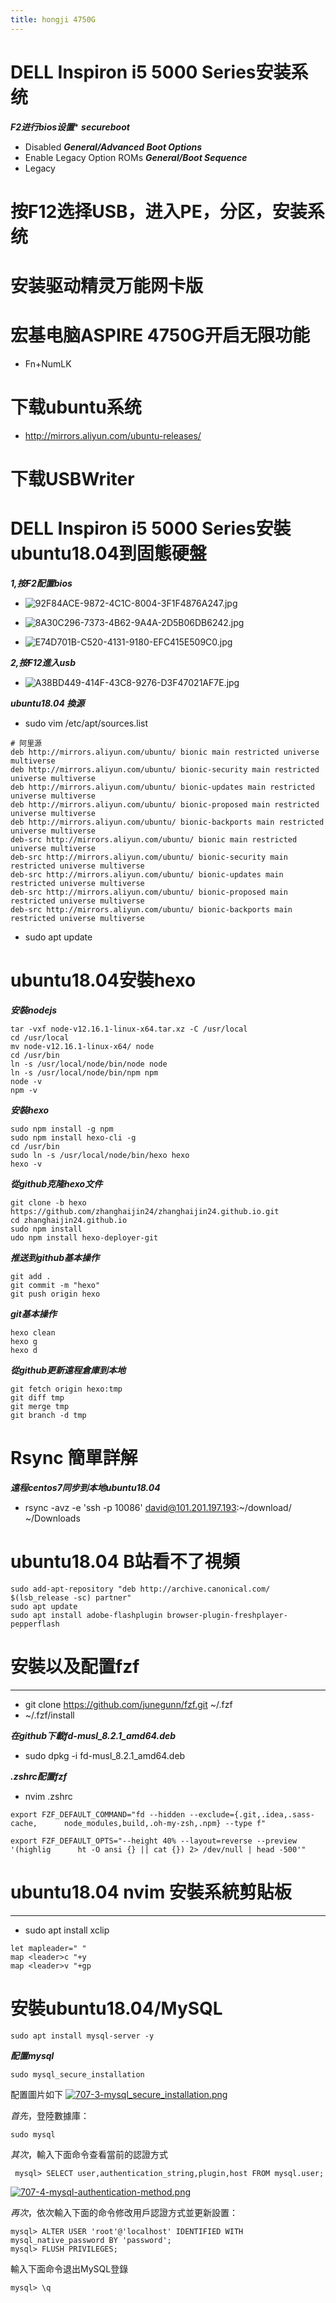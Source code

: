 ```yaml
---
title: hongji 4750G
---
```


# DELL Inspiron i5 5000 Series安装系统
***F2进行bios设置****
***secureboot***
- Disabled
***General/Advanced Boot Options***
- Enable Legacy Option ROMs
***General/Boot Sequence***
- Legacy

# 按F12选择USB，进入PE，分区，安装系统

# 安装驱动精灵万能网卡版

# 宏基电脑ASPIRE 4750G开启无限功能 
- Fn+NumLK

# 下载ubuntu系统
- http://mirrors.aliyun.com/ubuntu-releases/

# 下载USBWriter

# DELL Inspiron i5 5000 Series安裝ubuntu18.04到固態硬盤
***1,按F2配置bios***
- ![92F84ACE-9872-4C1C-8004-3F1F4876A247.jpg](http://101.201.197.193/images/2021/01/20/92F84ACE-9872-4C1C-8004-3F1F4876A247.jpg)


- ![8A30C296-7373-4B62-9A4A-2D5B06DB6242.jpg](http://101.201.197.193/images/2021/01/20/8A30C296-7373-4B62-9A4A-2D5B06DB6242.jpg)
- ![E74D701B-C520-4131-9180-EFC415E509C0.jpg](http://101.201.197.193/images/2021/01/20/E74D701B-C520-4131-9180-EFC415E509C0.jpg)

***2,按F12進入usb***
- ![A38BD449-414F-43C8-9276-D3F47021AF7E.jpg](http://101.201.197.193/images/2021/01/20/A38BD449-414F-43C8-9276-D3F47021AF7E.jpg)


***ubuntu18.04 換源***
- sudo vim /etc/apt/sources.list
```
# 阿里源
deb http://mirrors.aliyun.com/ubuntu/ bionic main restricted universe multiverse
deb http://mirrors.aliyun.com/ubuntu/ bionic-security main restricted universe multiverse
deb http://mirrors.aliyun.com/ubuntu/ bionic-updates main restricted universe multiverse
deb http://mirrors.aliyun.com/ubuntu/ bionic-proposed main restricted universe multiverse
deb http://mirrors.aliyun.com/ubuntu/ bionic-backports main restricted universe multiverse
deb-src http://mirrors.aliyun.com/ubuntu/ bionic main restricted universe multiverse
deb-src http://mirrors.aliyun.com/ubuntu/ bionic-security main restricted universe multiverse
deb-src http://mirrors.aliyun.com/ubuntu/ bionic-updates main restricted universe multiverse
deb-src http://mirrors.aliyun.com/ubuntu/ bionic-proposed main restricted universe multiverse
deb-src http://mirrors.aliyun.com/ubuntu/ bionic-backports main restricted universe multiverse

```
- sudo apt update


# ubuntu18.04安裝hexo
***安裝nodejs***
```
tar -vxf node-v12.16.1-linux-x64.tar.xz -C /usr/local
cd /usr/local
mv node-v12.16.1-linux-x64/ node
cd /usr/bin
ln -s /usr/local/node/bin/node node
ln -s /usr/local/node/bin/npm npm
node -v
npm -v
```
***安裝hexo***
```
sudo npm install -g npm
sudo npm install hexo-cli -g
cd /usr/bin
sudo ln -s /usr/local/node/bin/hexo hexo
hexo -v
```

***從github克隆hexo文件***
```
git clone -b hexo https://github.com/zhanghaijin24/zhanghaijin24.github.io.git
cd zhanghaijin24.github.io 
sudo npm install
udo npm install hexo-deployer-git
```
***推送到github基本操作***
```
git add .
git commit -m "hexo"
git push origin hexo
```
***git基本操作***
```
hexo clean
hexo g
hexo d
```

***從github更新遠程倉庫到本地***
```
git fetch origin hexo:tmp
git diff tmp
git merge tmp
git branch -d tmp
```

# Rsync 簡單詳解
***遠程centos7同步到本地ubuntu18.04***
- rsync -avz -e 'ssh -p 10086' david@101.201.197.193:~/download/ ~/Downloads

# ubuntu18.04 B站看不了視頻
```
sudo add-apt-repository "deb http://archive.canonical.com/ $(lsb_release -sc) partner"
sudo apt update
sudo apt install adobe-flashplugin browser-plugin-freshplayer-pepperflash
```

# 安裝以及配置fzf
---
- git clone https://github.com/junegunn/fzf.git ~/.fzf
- ~/.fzf/install

***在github下載fd-musl_8.2.1_amd64.deb***
- sudo dpkg -i fd-musl_8.2.1_amd64.deb

***.zshrc配置fzf***
- nvim .zshrc
```
export FZF_DEFAULT_COMMAND="fd --hidden --exclude={.git,.idea,.sass-cache,      node_modules,build,.oh-my-zsh,.npm} --type f"                             
 
export FZF_DEFAULT_OPTS="--height 40% --layout=reverse --preview '(highlig      ht -O ansi {} || cat {}) 2> /dev/null | head -500'"
```

# ubuntu18.04 nvim 安裝系統剪貼板
---
- sudo apt install xclip
```
let mapleader=" "
map <leader>c "+y
map <leader>v "+gp  
```

# 安裝ubuntu18.04/MySQL
```
sudo apt install mysql-server -y
```

***配置mysql***
```
sudo mysql_secure_installation
```
配置圖片如下
[![707-3-mysql_secure_installation.png](http://101.201.197.193/images/2021/01/23/707-3-mysql_secure_installation.png)](http://101.201.197.193/image/X6Q)

*首先*，登陸數據庫：
```
sudo mysql
```
*其次*，輸入下面命令查看當前的認證方式
```
 mysql> SELECT user,authentication_string,plugin,host FROM mysql.user;
```
[![707-4-mysql-authentication-method.png](http://101.201.197.193/images/2021/01/23/707-4-mysql-authentication-method.png)](http://101.201.197.193/image/biv)

*再次*，依次輸入下面的命令修改用戶認證方式並更新設置：
```
mysql> ALTER USER 'root'@'localhost' IDENTIFIED WITH mysql_native_password BY 'password';
mysql> FLUSH PRIVILEGES;

```

輸入下面命令退出MySQL登錄
```
mysql> \q
```
